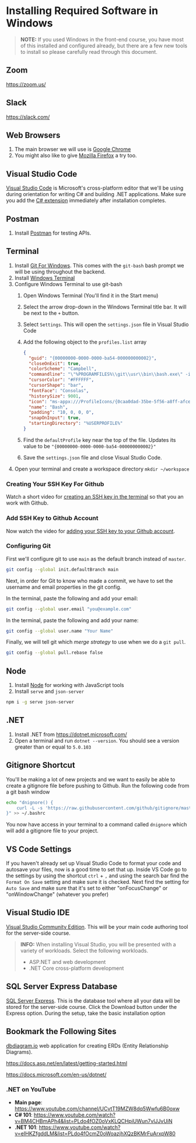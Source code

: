 # Installing Required Software in Windows

> **NOTE:** If you used Windows in the front-end course, you have most of this installed and configured already, but there are a few new tools to install so please carefully read through this document.

## Zoom

https://zoom.us/

## Slack

https://slack.com/

## Web Browsers

1. The main browser we will use is [Google Chrome](https://www.google.com/chrome/browser/desktop/index.html)
1. You might also like to give [Mozilla Firefox](https://www.mozilla.org/en-US/firefox/new/) a try too.

## Visual Studio Code

[Visual Studio Code](https://code.visualstudio.com/download) is Microsoft's cross-platform editor that we'll be using during orientation for writing C# and building .NET applications. Make sure you add the [C# extension](https://code.visualstudio.com/Docs/languages/csharp) immediately after installation completes.

## Postman

1. Install [Postman](https://www.postman.com/downloads/) for testing APIs.

## Terminal

1. Install [Git For Windows](https://gitforwindows.org/). This comes with the `git-bash` bash prompt we will be using throughout the backend.
1. Install [Windows Terminal](https://www.microsoft.com/en-us/p/windows-terminal/9n0dx20hk701?activetab=pivot:overviewtab)
1. Configure Windows Terminal to use git-bash
   1. Open Windows Terminal (You'll find it in the Start menu)
   1. Select the arrow drop-down in the Windows Terminal title bar. It will be next to the `+` button.
   1. Select `Settings`. This will open the `settings.json` file in Visual Studio Code
   1. Add the following object to the `profiles.list` array

      ```json
      {
        "guid": "{00000000-0000-0000-ba54-000000000002}",
        "closeOnExit": true,
        "colorScheme": "Campbell",
        "commandline": "\"%PROGRAMFILES%\\git\\usr\\bin\\bash.exe\" -i -l",
        "cursorColor": "#FFFFFF",
        "cursorShape": "bar",
        "fontFace": "Consolas",
        "historySize": 9001,
        "icon": "ms-appx:///ProfileIcons/{0caa0dad-35be-5f56-a8ff-afceeeaa6101}.png",
        "name": "Bash",
        "padding": "10, 0, 0, 0",
        "snapOnInput": true,
        "startingDirectory": "%USERPROFILE%"
      }
      ```

   1. Find the `defaultProfile` key near the top of the file. Updates its value to be `"{00000000-0000-0000-ba54-000000000002}"`
   1. Save the `settings.json` file and close Visual Studio Code.
1. Open your terminal and create a workspace directory `mkdir ~/workspace`

### Creating Your SSH Key For Github

Watch a short video for [creating an SSH key in the terminal](https://youtu.be/znRMcNG9_qQ) so that you an work with Github.

### Add SSH Key to Github Account

Now watch the video for [adding your SSH key to your Github account](https://youtu.be/8hlmIObpMd4).

### Configuring Git

First we'll configure git to use `main` as the default branch instead of `master`.

```sh
git config --global init.defaultBranch main
```

Next, in order for Git to know who made a commit, we have to set the username and email properties in the git config. 

In the terminal, paste the following and add your email:

```sh
git config --global user.email "you@example.com"
```

In the terminal, paste the following and add your name:

```sh
git config --global user.name "Your Name"
```

Finally, we will tell git which _merge strategy_ to use when we do a `git pull`.

```sh
git config --global pull.rebase false
```

## Node

1. Install [Node](https://nodejs.org/en/) for working with JavaScript tools
1. Install `serve` and `json-server`

```sh
npm i -g serve json-server
```

## .NET

1. Install .NET from https://dotnet.microsoft.com/
1. Open a terminal and run `dotnet --version`. You should see a version greater than or equal to `5.0.103`

## Gitignore Shortcut

You'll be making a lot of new projects and we want to easily be able to create a gitignore file before pushing to Github. Run the following code from a git bash window

```sh
echo "dnignore() {
    curl -L -s 'https://raw.githubusercontent.com/github/gitignore/master/VisualStudio.gitignore' > .gitignore
}" >> ~/.bashrc
```

You now have access in your terminal to a command called `dnignore` which will add a gitignore file to your project.

## VS Code Settings

If you haven't already set up Visual Studio Code to format your code and autosave your files, now is a good time to set that up. Inside VS Code go to the settings by using the shortcut `ctrl` + `,` and using the search bar find the `Format On Save` setting and make sure it is checked. Next find the setting for `Auto Save` and make sure that it's set to either "onFocusChange" or "onWindowChange" (whatever you prefer)

## Visual Studio IDE

 [Visual Studio Community Edition](https://visualstudio.microsoft.com/vs/community/). This will be your main code authoring tool for the server-side course.
   > **INFO:** When installing Visual Studio, you will be presented with a variety of workloads. Select the following workloads.
   >
   > - ASP.NET and web development
   > - .NET Core cross-platform development

## SQL Server Express Database

[SQL Server Express](https://www.microsoft.com/en-us/sql-server/sql-server-downloads). This is the database tool where all your data will be stored for the server-side course. Click the Download button under the Express option. During the setup, take the basic installation option

## Bookmark the Following Sites

[dbdiagram.io](http://dbdiagram.io) web application for creating ERDs (Entity Relationship Diagrams).

https://docs.asp.net/en/latest/getting-started.html

https://docs.microsoft.com/en-us/dotnet/

### .NET on YouTube

- **Main page**: https://www.youtube.com/channel/UCvtT19MZW8dq5Wwfu6B0oxw
- **C# 101**: https://www.youtube.com/watch?v=BM4CHBmAPh4&list=PLdo4fOZ0oVxKLQCHpiUWun7vlJJvUiN
- **.NET 101**: https://www.youtube.com/watch?v=eIHKZfgddLM&list=PLdo4fOcmZ0oWoazjhXQzBKMrFuArxpW80
